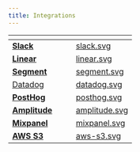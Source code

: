 ```yaml
---
title: Integrations
---
```


<table data-view="cards" data-full-width="true"><thead><tr><th></th><th></th><th></th><th data-hidden data-card-cover data-type="files"></th></tr></thead><tbody><tr><td><a href="../../integrations/slack.md"><strong>Slack</strong></a></td><td></td><td></td><td><a href="../assets/slack.svg">slack.svg</a></td></tr><tr><td><a href="../../integrations/linear.md"><strong>Linear</strong></a></td><td></td><td></td><td><a href="../assets/linear.svg">linear.svg</a></td></tr><tr><td><a href="../../integrations/segment.md"><strong>Segment</strong></a></td><td></td><td></td><td><a href="../assets/segment.svg">segment.svg</a></td></tr><tr><td><a href="../../integrations/datadog.md">Datadog</a></td><td></td><td></td><td><a href="../assets/datadog.svg">datadog.svg</a></td></tr><tr><td><a href="../../integrations/posthog.md"><strong>PostHog</strong></a></td><td></td><td></td><td><a href="../assets/posthog.svg">posthog.svg</a></td></tr><tr><td><a href="../../integrations/amplitude.md"><strong>Amplitude</strong></a></td><td></td><td></td><td><a href="../assets/amplitude.svg">amplitude.svg</a></td></tr><tr><td><a href="../../integrations/mixpanel.md"><strong>Mixpanel</strong></a></td><td></td><td></td><td><a href="../assets/mixpanel.svg">mixpanel.svg</a></td></tr><tr><td><a href="../../integrations/aws-s3.md"><strong>AWS S3</strong></a></td><td></td><td></td><td><a href="../assets/aws-s3.svg">aws-s3.svg</a></td></tr></tbody></table>
